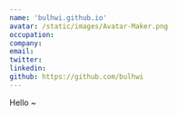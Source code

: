 ```yaml
---
name: 'bulhwi.github.io'
avatar: /static/images/Avatar-Maker.png
occupation:
company:
email:
twitter:
linkedin:
github: https://github.com/bulhwi
---
```


Hello ~
